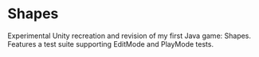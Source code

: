 # Shapes

Experimental Unity recreation and revision of my first Java game: Shapes.  
Features a test suite supporting EditMode and PlayMode tests.
